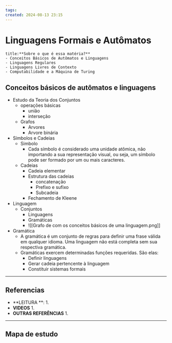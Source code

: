 ```yaml
---
tags: 
created: 2024-08-13 23:15
---
```

# Linguagens Formais e Autômatos
```ad-question
title:**Sobre o que é essa matéria?**
- Conceitos Básicos de Autômatos e Linguagens
- Linguagens Regulares
- Linguagens Livres de Contexto
- Computabilidade e a Máquina de Turing
```

## Conceitos básicos de autômatos e linguagens
- Estudo da Teoria dos Conjuntos
	- operações básicas
		- união 
		- interseção
	- Grafos
		- Arvores
		- Arvore binária
- Símbolos e Cadeias
	- Simbolo
		- Cada símbolo é considerado uma unidade atômica, não importando a sua representação visual, ou seja, um símbolo pode ser formado por um ou mais caracteres.
	- Cadeias
		- Cadeia elementar
		- Estrutura das cadeias
			- concatenação
			- Prefixo e sufixo
			- Subcadeia
		- Fechamento de Kleene
- Linguagem
	- Conjuntos
		- Linguagens
		- Gramáticas
		- ![[Grafo  de  com os conceitos básicos de uma linguagem.png]]
- Gramática
	- A gramática é um conjunto de regras para definir uma frase válida em qualquer idioma. Uma linguagem não está completa sem sua respectiva gramática.
	- Gramáticas exercem determinadas funções requeridas. São elas:
		- Definir linguagens
		- Gerar cadeia pertencente à linguagem
		- Constituir  sistemas formais

---
## Referencias
- **LEITURA **:
	1. 
- **VIDEOS**
	1. 
- **OUTRAS REFERÊNCIAS**
	1.
---
## Mapa de estudo